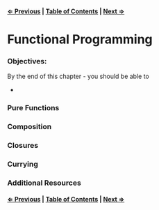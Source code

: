 #### [⇐ Previous](./06-design-patterns.md) | [Table of Contents](./../readme.md) | [Next ⇒](./08-d3-intro.md)

# Functional Programming

### Objectives:

By the end of this chapter - you should be able to

-

### Pure Functions

### Composition

### Closures

### Currying

### Additional Resources

#### [⇐ Previous](./06-design-patterns.md) | [Table of Contents](./../readme.md) | [Next ⇒](./08-d3-intro.md)
